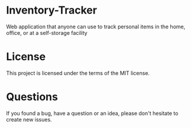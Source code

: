 # Inventory-Tracker
Web application that anyone can use to track personal items in the home, office, or at a self-storage facility

# License
This project is licensed under the terms of the MIT license.

# Questions
If you found a bug, have a question or an idea, please don't hesitate to create new issues.